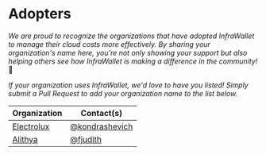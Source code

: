 # Adopters

_We are proud to recognize the organizations that have adopted InfraWallet to manage their cloud costs more effectively. By sharing your organization's name here, you're not only showing your support but also helping others see how InfraWallet is making a difference in the community!_ 🙌

_If your organization uses InfraWallet, we'd love to have you listed! Simply submit a Pull Request to add your organization name to the list below._

| Organization                             | Contact(s)                                         |
| ---------------------------------------- | -------------------------------------------------- |
| [Electrolux](https://www.electrolux.com) | [@kondrashevich](https://github.com/kondrashevich) |
| [Alithya](https://www.alithya.com)       | [@fjudith](https://github.com/fjudith)             |
